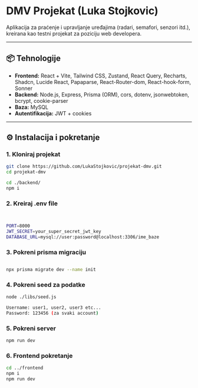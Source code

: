 # DMV Projekat (Luka Stojkovic)

Aplikacija za praćenje i upravljanje uređajima (radari, semafori, senzori itd.), kreirana kao testni projekat za poziciju web developera.

---

## 📦 Tehnologije

- **Frontend:** React + Vite, Tailwind CSS, Zustand, React Query, Recharts, Shadcn, Lucide React, Papaparse, React-Router-dom, React-hook-form, Sonner
- **Backend:** Node.js, Express, Prisma (ORM), cors, dotenv, jsonwebtoken, bcrypt, cookie-parser
- **Baza:** MySQL
- **Autentifikacija:** JWT + cookies

---

## ⚙️ Instalacija i pokretanje

### 1. Kloniraj projekat

```bash
git clone https://github.com/LukaStojkovic/projekat-dmv.git
cd projekat-dmv

cd ./backend/
npm i

```

### 2. Kreiraj .env file

```bash


PORT=8000
JWT_SECRET=your_super_secret_jwt_key
DATABASE_URL=mysql://user:password@localhost:3306/ime_baze

```

### 3. Pokreni prisma migraciju

```bash

npx prisma migrate dev --name init

```

### 4. Pokreni seed za podatke

```bash
node ./libs/seed.js

Username: user1, user2, user3 etc...
Password: 123456 (za svaki account)

```

### 5. Pokreni server

```bash
npm run dev

```

### 6. Frontend pokretanje

```bash
cd ../frontend
npm i
npm run dev
```
